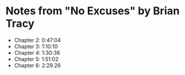 # Notes from "No Excuses" by Brian Tracy

- Chapter 2: 0:47:04
- Chapter 3: 1:10:10
- Chapter 4: 1:30:36
- Chapter 5: 1:51:02
- Chapter 6: 2:29.26
